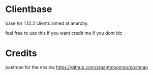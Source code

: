 # Clientbase
base for 1.12.2 clients aimed at anarchy.

feel free to use this if you want credit me if you dont idc

# Credits 
postman for the noslow
https://github.com/srgantmoomoo/postman
